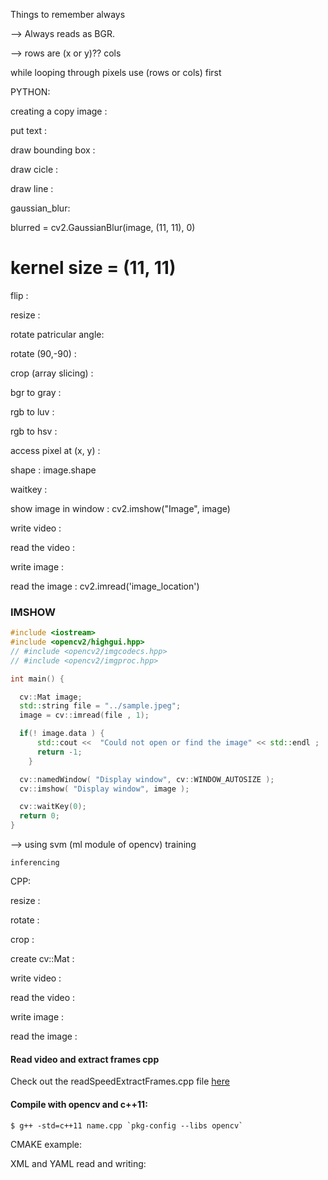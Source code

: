 Things to remember always 

--> Always reads as BGR.

--> rows are (x or y)??
cols

while looping through pixels use (rows or cols) first



PYTHON:

creating a copy image : 

put text : 

draw bounding box :

draw cicle :

draw line : 

gaussian_blur: 

blurred = cv2.GaussianBlur(image, (11, 11), 0)
# kernel size = (11, 11)

flip :

resize :

rotate patricular angle:

rotate (90,-90) :

crop (array slicing) :

bgr to gray :

rgb to luv :

rgb to hsv :

access pixel at (x, y) :

shape : image.shape

waitkey : 

show image in window : cv2.imshow("Image", image)

write video :

read the video : 

write image :

read the image : cv2.imread('image_location')

### IMSHOW

```cpp
#include <iostream>
#include <opencv2/highgui.hpp>
// #include <opencv2/imgcodecs.hpp>
// #include <opencv2/imgproc.hpp>

int main() {

  cv::Mat image;
  std::string file = "../sample.jpeg";
  image = cv::imread(file , 1);

  if(! image.data ) {
      std::cout <<  "Could not open or find the image" << std::endl ;
      return -1;
    }

  cv::namedWindow( "Display window", cv::WINDOW_AUTOSIZE );
  cv::imshow( "Display window", image );

  cv::waitKey(0);
  return 0;
}
```


--> using svm (ml module of opencv)
	training

	inferencing




CPP:

resize :

rotate :

crop :


create cv::Mat :

write video :

read the video : 

write image :

read the image : 

#### Read video and extract frames cpp

Check out the readSpeedExtractFrames.cpp file [here](https://github.com/madhu-korada/references/tree/master/opencv_files)

#### Compile with opencv and c++11:
```$ g++ -std=c++11 name.cpp `pkg-config --libs opencv` ```



CMAKE example:




XML and YAML read and writing:


